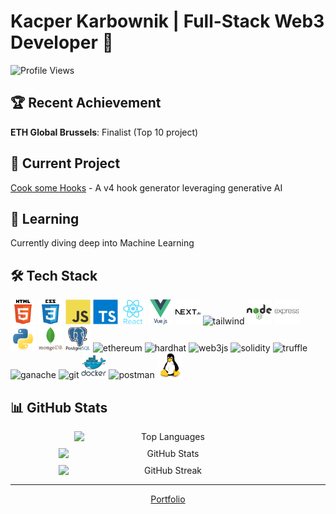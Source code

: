 # Kacper Karbownik | Full-Stack Web3 Developer 🚀

![Profile Views](https://komarev.com/ghpvc/?username=cleanerzkp&label=Profile%20views&color=0e75b6&style=flat)

## 🏆 Recent Achievement
**ETH Global Brussels**: Finalist (Top 10 project)

## 🔭 Current Project
[Cook some Hooks](https://cook-some-hook.vercel.app/) - A v4 hook generator leveraging generative AI

## 🌱 Learning
Currently diving deep into Machine Learning

## 🛠 Tech Stack
<p align="left">
  <!-- Fundamentals -->
  <img src="https://raw.githubusercontent.com/devicons/devicon/master/icons/html5/html5-original-wordmark.svg" alt="html5" width="40" height="40"/>
  <img src="https://raw.githubusercontent.com/devicons/devicon/master/icons/css3/css3-original-wordmark.svg" alt="css3" width="40" height="40"/>
  <img src="https://raw.githubusercontent.com/devicons/devicon/master/icons/javascript/javascript-original.svg" alt="javascript" width="40" height="40"/>
  <img src="https://raw.githubusercontent.com/devicons/devicon/master/icons/typescript/typescript-original.svg" alt="typescript" width="40" height="40"/>
  
  <!-- Frontend -->
  <img src="https://raw.githubusercontent.com/devicons/devicon/master/icons/react/react-original-wordmark.svg" alt="react" width="40" height="40"/>
  <img src="https://raw.githubusercontent.com/devicons/devicon/master/icons/vuejs/vuejs-original-wordmark.svg" alt="vuejs" width="40" height="40"/>
  <img src="https://raw.githubusercontent.com/devicons/devicon/master/icons/nextjs/nextjs-original-wordmark.svg" alt="nextjs" width="40" height="40"/>
  <img src="https://www.vectorlogo.zone/logos/tailwindcss/tailwindcss-icon.svg" alt="tailwind" width="40" height="40"/>
  
  <!-- Backend -->
  <img src="https://raw.githubusercontent.com/devicons/devicon/master/icons/nodejs/nodejs-original-wordmark.svg" alt="nodejs" width="40" height="40"/>
  <img src="https://raw.githubusercontent.com/devicons/devicon/master/icons/express/express-original-wordmark.svg" alt="express" width="40" height="40"/>
  <img src="https://raw.githubusercontent.com/devicons/devicon/master/icons/python/python-original.svg" alt="python" width="40" height="40"/>
  
  <!-- Database -->
  <img src="https://raw.githubusercontent.com/devicons/devicon/master/icons/mongodb/mongodb-original-wordmark.svg" alt="mongodb" width="40" height="40"/>
  <img src="https://raw.githubusercontent.com/devicons/devicon/master/icons/postgresql/postgresql-original-wordmark.svg" alt="postgresql" width="40" height="40"/>
  
  <!-- Web3 & Blockchain -->
  <img src="https://raw.githubusercontent.com/devicons/devicon/master/icons/ethereum/ethereum-original-wordmark.svg" alt="ethereum" width="40" height="40"/>
  <img src="https://seeklogo.com/images/H/hardhat-logo-888739EBB4-seeklogo.com.png" alt="hardhat" width="40" height="40"/>
  <img src="https://seeklogo.com/images/W/web3js-logo-62DEE79B50-seeklogo.com.png" alt="web3js" width="40" height="40"/>
  <img src="https://seeklogo.com/images/S/solidity-logo-D29CC3EB00-seeklogo.com.png" alt="solidity" width="40" height="40"/>
  <img src="https://seeklogo.com/images/T/truffle-logo-2DC7EBABF2-seeklogo.com.png" alt="truffle" width="40" height="40"/>
  <img src="https://seeklogo.com/images/G/ganache-logo-1EB72084A8-seeklogo.com.png" alt="ganache" width="40" height="40"/>
  
  <!-- Tools & Others -->
  <img src="https://www.vectorlogo.zone/logos/git-scm/git-scm-icon.svg" alt="git" width="40" height="40"/>
  <img src="https://raw.githubusercontent.com/devicons/devicon/master/icons/docker/docker-original-wordmark.svg" alt="docker" width="40" height="40"/>
  <img src="https://www.vectorlogo.zone/logos/getpostman/getpostman-icon.svg" alt="postman" width="40" height="40"/>
  <img src="https://raw.githubusercontent.com/devicons/devicon/master/icons/linux/linux-original.svg" alt="linux" width="40" height="40"/>
</p>

## 📊 GitHub Stats

<div align="center" style="display: flex; flex-wrap: wrap; justify-content: center; gap: 10px;">
  <img src="https://github-readme-stats.vercel.app/api/top-langs?username=cleanerzkp&show_icons=true&locale=en&layout=compact&theme=radical" alt="Top Languages" width="300" />
  <img src="https://github-readme-stats.vercel.app/api?username=cleanerzkp&show_icons=true&locale=en&theme=radical" alt="GitHub Stats" width="350" />
  <img src="https://github-readme-streak-stats.herokuapp.com/?user=cleanerzkp&theme=radical" alt="GitHub Streak" width="350" />
</div>

---

<p align="center">
  <a href="https://kacperkarbownik.xyz/">Portfolio</a>
</p>
